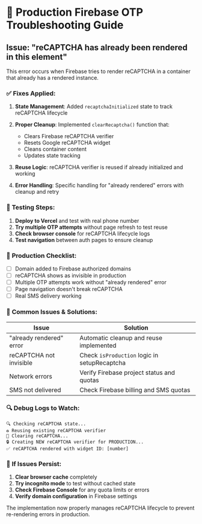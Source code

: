 # 🚀 Production Firebase OTP Troubleshooting Guide

## Issue: "reCAPTCHA has already been rendered in this element"

This error occurs when Firebase tries to render reCAPTCHA in a container that already has a rendered instance.

### ✅ **Fixes Applied:**

1. **State Management**: Added `recaptchaInitialized` state to track reCAPTCHA lifecycle
2. **Proper Cleanup**: Implemented `clearRecaptcha()` function that:
   - Clears Firebase reCAPTCHA verifier
   - Resets Google reCAPTCHA widget
   - Cleans container content
   - Updates state tracking

3. **Reuse Logic**: reCAPTCHA verifier is reused if already initialized and working
4. **Error Handling**: Specific handling for "already rendered" errors with cleanup and retry

### 🔧 **Testing Steps:**

1. **Deploy to Vercel** and test with real phone number
2. **Try multiple OTP attempts** without page refresh to test reuse
3. **Check browser console** for reCAPTCHA lifecycle logs
4. **Test navigation** between auth pages to ensure cleanup

### 📱 **Production Checklist:**

- [ ] Domain added to Firebase authorized domains
- [ ] reCAPTCHA shows as invisible in production
- [ ] Multiple OTP attempts work without "already rendered" error
- [ ] Page navigation doesn't break reCAPTCHA
- [ ] Real SMS delivery working

### 🐛 **Common Issues & Solutions:**

| Issue | Solution |
|-------|----------|
| "already rendered" error | Automatic cleanup and reuse implemented |
| reCAPTCHA not invisible | Check `isProduction` logic in setupRecaptcha |
| Network errors | Verify Firebase project status and quotas |
| SMS not delivered | Check Firebase billing and SMS quotas |

### 🔍 **Debug Logs to Watch:**

```
🔍 Checking reCAPTCHA state...
♻️ Reusing existing reCAPTCHA verifier
🧹 Clearing reCAPTCHA...
🔒 Creating NEW reCAPTCHA verifier for PRODUCTION...
✅ reCAPTCHA rendered with widget ID: [number]
```

### 🚨 **If Issues Persist:**

1. **Clear browser cache** completely
2. **Try incognito mode** to test without cached state
3. **Check Firebase Console** for any quota limits or errors
4. **Verify domain configuration** in Firebase settings

The implementation now properly manages reCAPTCHA lifecycle to prevent re-rendering errors in production.
